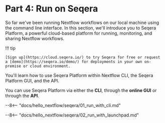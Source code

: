# Part 4: Run on Seqera

So far we've been running Nextflow workflows on our local machine using the command line interface.
In this section, we'll introduce you to Seqera Platform, a powerful cloud-based platform for running, monitoring, and sharing Nextflow workflows.

!!! tip

    [Sign up](https://cloud.seqera.io/) to try Seqera for free or request a [demo](https://seqera.io/demo/) for deployments in your own on-premise or cloud environment.

You'll learn how to use Seqera Platform within Nextflow CLI, the Seqera Platform GUI, and the API.

You can use Seqera Platform via either the **CLI**, through the **online GUI** or through the **API**.

--8<-- "docs/hello_nextflow/seqera/01_run_with_cli.md"

--8<-- "docs/hello_nextflow/seqera/02_run_with_launchpad.md"

